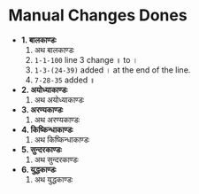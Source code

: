 # Manual Changes Dones

- **1. बालकाण्डः**
  1. अथ बालकाण्डः
  1. `1-1-100` line 3 change ॥ to ।
  1. `1-3-(24-39)` added । at the end of the line.
  1. `7-28-35` added ॥
- **2. अयोध्याकाण्डः**
  1. अथ अयोध्याकाण्डः
- **3. अरण्यकाण्डः**
  1. अथ अरण्यकाण्डः
- **4. किष्किन्धाकाण्डः**
  1. अथ किष्किन्धाकाण्डः
- **5. सुन्दरकाण्डः**
  1. अथ सुन्दरकाण्डः
- **6. युद्धकाण्डः**
  1. अथ युद्धकाण्डः
